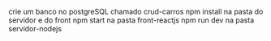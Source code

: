  crie um banco no postgreSQL chamado crud-carros
 npm install na pasta do servidor e do front
 npm start na pasta front-reactjs
 npm run dev na pasta servidor-nodejs
